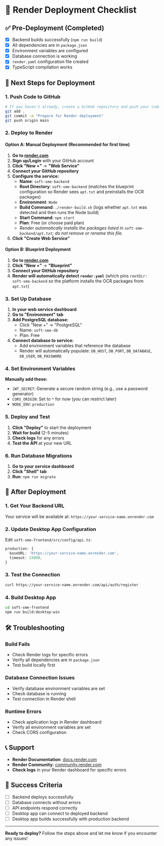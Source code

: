 # 🚀 Render Deployment Checklist

## ✅ Pre-Deployment (Completed)
- [x] Backend builds successfully (`npm run build`)
- [x] All dependencies are in `package.json`
- [x] Environment variables are configured
- [x] Database connection is working
- [x] `render.yaml` configuration file created
- [x] TypeScript compilation works

## 🔄 Next Steps for Deployment

### 1. Push Code to GitHub
```bash
# If you haven't already, create a GitHub repository and push your code
git add .
git commit -m "Prepare for Render deployment"
git push origin main
```

### 2. Deploy to Render

#### Option A: Manual Deployment (Recommended for first time)
1. **Go to [render.com](https://render.com)**
2. **Sign up/Login** with your GitHub account
3. **Click "New +"** → **"Web Service"**
4. **Connect your GitHub repository**
5. **Configure the service:**
   - **Name**: `soft-sme-backend`
   - **Root Directory**: `soft-sme-backend` (matches the blueprint configuration so Render sees `apt.txt` and preinstalls the OCR packages)
   - **Environment**: `Node`
   - **Build Command**: `./render-build.sh` (logs whether `apt.txt` was detected and then runs the Node build)
   - **Start Command**: `npm start`
   - **Plan**: Free (or choose paid plan)
   - _Render automatically installs the packages listed in `soft-sme-backend/apt.txt`; do not remove or rename this file._
6. **Click "Create Web Service"**

#### Option B: Blueprint Deployment
1. **Go to [render.com](https://render.com)**
2. **Click "New +"** → **"Blueprint"**
3. **Connect your GitHub repository**
4. **Render will automatically detect `render.yaml`** (which pins `rootDir: soft-sme-backend` so the platform installs the OCR packages from `apt.txt`)

### 3. Set Up Database
1. **In your web service dashboard**
2. **Go to "Environment" tab**
3. **Add PostgreSQL database:**
   - Click "New +" → "PostgreSQL"
   - Name: `soft-sme-db`
   - Plan: Free
4. **Connect database to service:**
   - Add environment variables that reference the database
   - Render will automatically populate: `DB_HOST`, `DB_PORT`, `DB_DATABASE`, `DB_USER`, `DB_PASSWORD`

### 4. Set Environment Variables
**Manually add these:**
- `JWT_SECRET`: Generate a secure random string (e.g., use a password generator)
- `CORS_ORIGIN`: Set to `*` for now (you can restrict later)
- `NODE_ENV`: `production`

### 5. Deploy and Test
1. **Click "Deploy"** to start the deployment
2. **Wait for build** (2-5 minutes)
3. **Check logs** for any errors
4. **Test the API** at your new URL

### 6. Run Database Migrations
1. **Go to your service dashboard**
2. **Click "Shell" tab**
3. **Run**: `npm run migrate`

## 🔗 After Deployment

### 1. Get Your Backend URL
Your service will be available at: `https://your-service-name.onrender.com`

### 2. Update Desktop App Configuration
Edit `soft-sme-frontend/src/config/api.ts`:
```typescript
production: {
  baseURL: 'https://your-service-name.onrender.com',
  timeout: 15000,
}
```

### 3. Test the Connection
```bash
curl https://your-service-name.onrender.com/api/auth/register
```

### 4. Build Desktop App
```bash
cd soft-sme-frontend
npm run build:desktop:win
```

## 🛠️ Troubleshooting

### Build Fails
- Check Render logs for specific errors
- Verify all dependencies are in `package.json`
- Test build locally first

### Database Connection Issues
- Verify database environment variables are set
- Check database is running
- Test connection in Render shell

### Runtime Errors
- Check application logs in Render dashboard
- Verify all environment variables are set
- Check CORS configuration

## 📞 Support
- **Render Documentation**: [docs.render.com](https://docs.render.com)
- **Render Community**: [community.render.com](https://community.render.com)
- **Check logs** in your Render dashboard for specific errors

## 🎯 Success Criteria
- [ ] Backend deploys successfully
- [ ] Database connects without errors
- [ ] API endpoints respond correctly
- [ ] Desktop app can connect to deployed backend
- [ ] Desktop app builds successfully with production backend

---

**Ready to deploy?** Follow the steps above and let me know if you encounter any issues! 